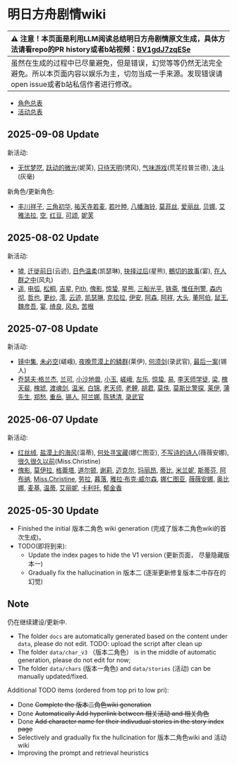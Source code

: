 # 明日方舟剧情wiki 



| :warning: 注意！本页面是利用LLM阅读总结明日方舟剧情原文生成，具体方法请看repo的PR history或者b站视频：[BV1gdJ7zqESe](https://www.bilibili.com/video/BV1gdJ7zqESe/)         |
|:----------------------------|
| 虽然在生成的过程中已尽量避免，但是错误，幻觉等等仍然无法完全避免。所以本页面内容以娱乐为主，切勿当成一手来源。发现错误请open issue或者b站私信作者进行修改。|


- [角色总表](docs/char_index.md) 
- [活动总表](docs/story_index.md) 

## 2025-09-08 Update

新活动:
- [无忧梦呓](docs/stories/act45side.md), [跃动的微光](docs/stories/story_nymph_set_1.md)(妮芙), [只待天明](docs/stories/story_wscoot_set_1.md)(骋风), [气味游戏](docs/stories/story_whitw2_set_1.md)(荒芜拉普兰德), [决斗](docs/stories/story_ashlok_set_1.md)(灰毫)

新角色/更新角色:
- [丰川祥子](docs/char_v3/char_4182_oblvns.md), [三角初华](docs/char_v3/char_4184_dolris.md), [祐天寺若麦](docs/char_v3/char_4185_amoris.md), [若叶睦](docs/char_v3/char_4183_mortis.md), [八幡海铃](docs/char_v3/char_4186_tmoris.md), [莫菲丝](docs/char_v3/extended_char_mo_fei_si.md), [爱丽丝](docs/char_v3/char_338_iris.md), [贝娜](docs/char_v3/char_369_bena.md), [艾雅法拉](docs/char_v3/char_180_amgoat.md), [空](docs/char_v3/char_101_sora.md), [红豆](docs/char_v3/char_201_moeshd.md), [可颂](docs/char_v3/char_289_croiss.md), [妮芙](docs/char_v3/char_4192_nymph.md)

## 2025-08-02 Update

新活动:
- [墟](docs/stories/act44side.md), [迁徙前日](docs/stories/story_ctrail_set_1.md)(云迹), [日色温柔](docs/stories/story_cathy_set_1.md)(凯瑟琳), [抉择过后](docs/stories/story_hsguma_set_1.md)(星熊), [鵺切的故事](docs/stories/story_utage_set_2.md)(宴), [在人群之中](docs/stories/story_kazema_set_2.md)(风丸)
- [遥](docs/char_v3/char_4202_haruka.md), [电弧](docs/char_v3/char_4195_radian.md), [松桐](docs/char_v3/char_4199_makiri.md), [吉星](docs/char_v3/char_4203_kichi.md), [Pith](docs/char_v3/char_509_acast.md), [傀影](docs/char_v3/char_250_phatom.md), [惊蛰](docs/char_v3/char_306_leizi.md), [星熊](docs/char_v3/char_136_hsguma.md), [三船光平](docs/char_v3/extended_char_san_chuan_guang_ping.md), [铁斋](docs/char_v3/extended_char_tie_zhai.md), [惟任刑警](docs/char_v3/extended_char_wei_ren_xing_jing.md), [森内彻](docs/char_v3/extended_char_sen_nei_che.md), [哲也](docs/char_v3/extended_char_zhe_ye.md), [更纱](docs/char_v3/extended_char_geng_sha.md), [澪](docs/char_v3/extended_char_ling.md), [云迹](docs/char_v3/char_4165_ctrail.md), [凯瑟琳](docs/char_v3/char_4162_cathy.md), [克拉拉](docs/char_v3/extended_char_ke_la_la.md), [伊安](docs/char_v3/extended_char_yi_an.md), [阿森](docs/char_v3/extended_char_a_sen.md), [阿祥](docs/char_v3/extended_char_a_xiang.md), [大头](docs/char_v3/extended_char_da_tou.md), [董阿伯](docs/char_v3/extended_char_dong_a_bo.md), [鼠王](docs/char_v3/extended_char_shu_wang.md), [魏彦吾](docs/char_v3/extended_char_wei_yan_wu.md), [宴](docs/char_v3/char_337_utage.md), [绮良](docs/char_v3/char_478_kirara.md), [风丸](docs/char_v3/char_4016_kazema.md), [苦根](docs/char_v3/extended_char_ku_gen.md)


## 2025-07-08 Update

新活动:
- [镜中集](docs/stories/act19mini.md), [未必空](docs/stories/story_saga_set_1.md)(嵯峨), [夜晚荒漠上的鳞群](docs/stories/story_ray_set_1.md)(莱伊), [何须剑](docs/stories/story_reckpr_set_1.md)(录武官), [最后一案](docs/stories/story_tinman_set_1.md)(锡人)
- [乔瑟夫·格兰杰](docs/char_v3/extended_char_04c892.md), [兰可](docs/char_v3/extended_char_lan_ke.md), [小沙地兽](docs/char_v3/extended_char_xiao_sha_di_shou.md), [小玉](docs/char_v3/extended_char_xiao_yu.md), [嵯峨](docs/char_v3/char_362_saga.md), [左乐](docs/char_v3/char_4121_zuole.md), [惊蛰](docs/char_v3/char_306_leizi.md), [易](docs/char_v3/extended_char_yi.md), [李天师学徒](docs/char_v3/extended_char_li_tian_shi_xue_tu.md), [梁](docs/char_v3/extended_char_liang.md), [槐天裴](docs/char_v3/extended_char_huai_tian_pei.md), [槐琥](docs/char_v3/char_243_waaifu.md), [渡魂剑](docs/char_v3/extended_char_du_hun_jian.md), [温米](docs/char_v3/char_4081_warmy.md), [白锦](docs/char_v3/extended_char_bai_jin.md), [老天师](docs/char_v3/extended_char_lao_tian_shi.md), [老鲤](docs/char_v3/char_322_lmlee.md), [胡君](docs/char_v3/extended_char_hu_jun.md), [莫佚](docs/char_v3/extended_char_mo_yi.md), [莫斯比警探](docs/char_v3/extended_char_mo_si_bi_jing_tan.md), [莱伊](docs/char_v3/char_4117_ray.md), [蒲先生](docs/char_v3/extended_char_pu_xian_sheng.md), [郑愁](docs/char_v3/extended_char_zheng_chou.md), [重岳](docs/char_v3/char_2024_chyue.md), [锡人](docs/char_v3/char_4151_tinman.md), [阿兰娜](docs/char_v3/char_4178_alanna.md), [陈锈清](docs/char_v3/extended_char_chen_xiu_qing.md), [录武官](docs/char_v3/char_4196_reckpr.md)


## 2025-06-07 Update

新活动:
- [红丝绒](docs/stories/act43side.md), [盐漠上的海风](docs/stories/story_weedy_set_2.md)(温蒂), [何处寻宝藏](docs/stories/story_narant_set_1.md)(娜仁图亚), [不写诗的诗人](docs/stories/story_vvana_set_1.md)(薇薇安娜), [很久很久以前](docs/stories/story_christ_set_1.md)(Miss.Christine)
- [傀影](docs/char_v3/char_250_phatom.md), [莫伊拉](docs/char_v3/extended_char_mo_yi_la.md), [格蕾塔](docs/char_v3/extended_char_ge_lei_ta.md), [道尔顿](docs/char_v3/extended_char_dao_er_dun.md), [谢莉](docs/char_v3/extended_char_xie_li.md), [迈克尔](docs/char_v3/extended_char_mai_ke_er.md), [玛丽昂](docs/char_v3/extended_char_ma_li_ang.md), [蒂比](docs/char_v3/char_4191_tippi.md), [米兰妮](docs/char_v3/extended_char_mi_lan_ni.md), [斯蒂芬](docs/char_v3/extended_char_si_di_fen.md), [阿布纳](docs/char_v3/extended_char_a_bu_na.md), [Miss.Christine](docs/char_v3/char_4198_christ.md), [劳拉](docs/char_v3/extended_char_lao_la.md), [暮落](docs/char_v3/char_4025_aprot2.md), [雅拉·布克·威尔森](docs/char_v3/extended_char_d1f8dc.md), [娜仁图亚](docs/char_v3/char_4138_narant.md), [薇薇安娜](docs/char_v3/char_4098_vvana.md), [奥比娜](docs/char_v3/extended_char_ao_bi_na.md), [麦基](docs/char_v3/extended_char_mai_ji.md), [温蒂](docs/char_v3/char_400_weedy.md), [艾丽妮](docs/char_v3/char_4009_irene.md), [卡利托](docs/char_v3/extended_char_ka_li_tuo.md), [郁金香](docs/char_v3/char_513_apionr.md)
## 2025-05-30 Update

- Finished the initial 版本二角色 wiki generation (完成了版本二角色wiki的首次生成)。
- TODO(即将到来):
    - Update the index pages to hide the V1 version (更新页面， 尽量隐藏版本一)
    - Gradually fix the hallucination in 版本二 (逐渐更新修复版本二中存在的幻觉)

## Note

仍在继续建设/更新中.
- The folder `docs` are automatically generated based on the content under `data`, please do not edit. TODO: upload the script after clean up
- The folder `data/char_v3` （版本二角色） is in the middle of automatic generation, please do not edit for now;
- The folder `data/chars` (版本一角色) and `data/stories` (活动) can be manually updated/fixed.

Additional TODO items (ordered from top pri to low pri):
- Done ~~Complete the 版本二角色wiki generation~~
- Done ~~Automatically Add hyperlink between 相关活动 and 相关角色~~
- Done ~~Add character name for their indivudual stories in the story index page~~
- Selectively and gradually fix the hullcination for 版本二角色wiki and 活动wiki
- Improving the prompt and retrieval heuristics 

